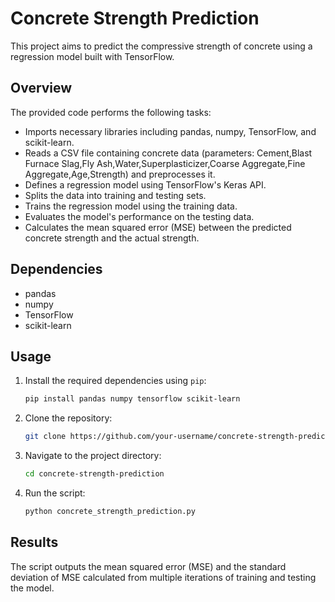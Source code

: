 # Concrete Strength Prediction

This project aims to predict the compressive strength of concrete using a regression model built with TensorFlow.

## Overview

The provided code performs the following tasks:

- Imports necessary libraries including pandas, numpy, TensorFlow, and scikit-learn.
- Reads a CSV file containing concrete data (parameters: Cement,Blast Furnace Slag,Fly Ash,Water,Superplasticizer,Coarse Aggregate,Fine Aggregate,Age,Strength) and preprocesses it.
- Defines a regression model using TensorFlow's Keras API.
- Splits the data into training and testing sets.
- Trains the regression model using the training data.
- Evaluates the model's performance on the testing data.
- Calculates the mean squared error (MSE) between the predicted concrete strength and the actual strength.

## Dependencies

- pandas
- numpy
- TensorFlow
- scikit-learn

## Usage

1. Install the required dependencies using `pip`:

    ```bash
    pip install pandas numpy tensorflow scikit-learn
    ```

2. Clone the repository:

    ```bash
    git clone https://github.com/your-username/concrete-strength-prediction.git
    ```

3. Navigate to the project directory:

    ```bash
    cd concrete-strength-prediction
    ```

4. Run the script:

    ```bash
    python concrete_strength_prediction.py
    ```

## Results

The script outputs the mean squared error (MSE) and the standard deviation of MSE calculated from multiple iterations of training and testing the model.
